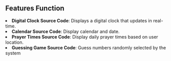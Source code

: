<h2>Features Function</h2>

<li><b>Digital Clock Source Code</b>: Displays a digital clock that updates in real-time.</li>
<li><b>Calendar Source Code</b>: Display calendar and date.</li>
<li><b>Prayer Times Source Code</b>: Display daily prayer times based on user location.</li>
<li><b>Guessing Game Source Code</b>: Guess numbers randomly selected by the system</li>
